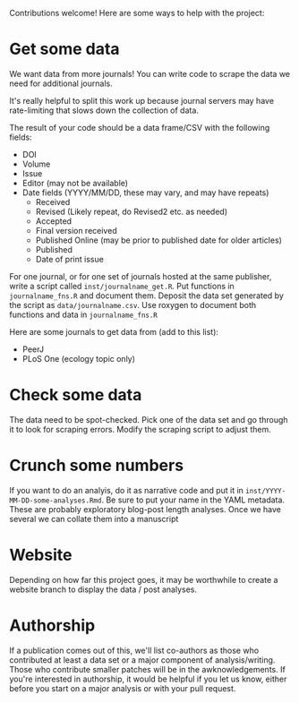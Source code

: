Contributions welcome! Here are some ways to help with the project:

# Get some data

We want data from more journals! You can write code to scrape the data we need
for additional journals.

It's really helpful to split this work up because journal servers may have
rate-limiting that slows down the collection of data.

The result of your code should be a data frame/CSV with the following fields:

-   DOI
-   Volume
-   Issue
-   Editor (may not be available)
-   Date fields (YYYY/MM/DD, these may vary, and may have repeats)
    -   Received
    -   Revised (Likely repeat, do Revised2 etc. as needed)
    -   Accepted
    -   Final version received
    -   Published Online (may be prior to published date for older articles)
    -   Published
    -   Date of print issue
    

For one journal, or for one set of journals hosted at the same publisher,
write a script called `inst/journalname_get.R`. Put functions in
`journalname_fns.R` and document them. Deposit the data set generated by the 
script as `data/journalname.csv`.  Use roxygen to document both functions and 
data in `journalname_fns.R`

Here are some journals to get data from (add to this list):

-   PeerJ
-   PLoS One (ecology topic only)

# Check some data

The data need to be spot-checked.  Pick one of the data set and go through it
to look for scraping errors.  Modify the scraping script to adjust them.

# Crunch some numbers

If you want to do an analyis, do it as narrative code and put it in
`inst/YYYY-MM-DD-some-analyses.Rmd`.  Be sure to put your name in the YAML
metadata.  These are probably exploratory blog-post length analyses.  Once we
have several we can collate them into a manuscript

# Website

Depending on how far this project goes, it may be worthwhile to create
a website branch to display the data / post analyses.

# Authorship

If a publication comes out of this, we'll list co-authors as those who
contributed at least a data set or a major component of analysis/writing. Those
who contribute smaller patches will be in the awknowledgements. If you're
interested in authorship, it would be helpful if you let us know, either before
you start on a major analysis or with your pull request.
